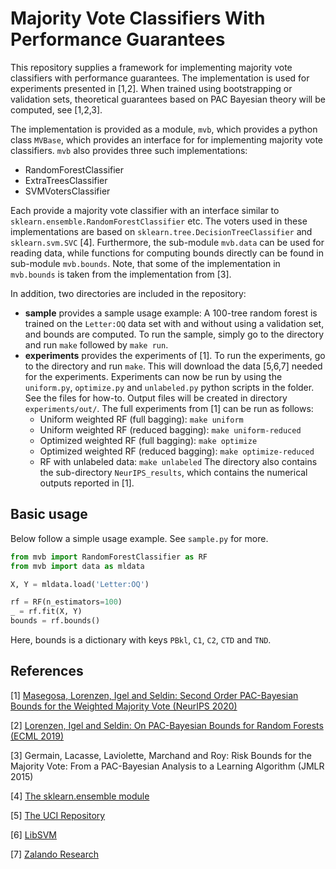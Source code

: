 # Majority Vote Classifiers With Performance Guarantees
This repository supplies a framework for implementing majority vote classifiers with performance guarantees. The implementation is used for experiments presented in [1,2]. When trained using bootstrapping or validation sets, theoretical guarantees based on PAC Bayesian theory will be computed, see [1,2,3].

The implementation is provided as a module, `mvb`, which provides a python class `MVBase`, which provides an interface for for implementing majority vote classifiers. `mvb` also provides three such implementations:

* RandomForestClassifier
* ExtraTreesClassifier
* SVMVotersClassifier

Each provide a majority vote classifier with an interface similar to `sklearn.ensemble.RandomForestClassifier` etc. The voters used in these implementations are based on `sklearn.tree.DecisionTreeClassifier` and `sklearn.svm.SVC` [4]. 
Furthermore, the sub-module `mvb.data` can be used for reading data, while functions for computing bounds directly can be found in sub-module `mvb.bounds`. Note, that some of the implementation in `mvb.bounds` is taken from the implementation from [3].

In addition, two directories are included in the repository:
* **sample** provides a sample usage example: A 100-tree random forest is trained on the `Letter:OQ` data set with and without using a validation set, and bounds are computed. To run the sample, simply go to the directory and run `make` followed by `make run`.
* **experiments** provides the experiments of [1]. To run the experiments, go to the directory and run `make`. This will download the data [5,6,7] needed for the experiments.
Experiments can now be run by using the `uniform.py`, `optimize.py` and `unlabeled.py` python scripts in the folder. See the files for how-to. Output files will be created in directory `experiments/out/`.
The full experiments from [1] can be run as follows:
	* Uniform weighted RF (full bagging): `make uniform`
	* Uniform weighted RF (reduced bagging): `make uniform-reduced`
	* Optimized weighted RF (full bagging): `make optimize`
	* Optimized weighted RF (reduced bagging): `make optimize-reduced`
	* RF with unlabeled data: `make unlabeled`
The directory also contains the sub-directory `NeurIPS_results`, which contains the numerical outputs reported in [1].

## Basic usage
Below follow a simple usage example. See `sample.py` for more.

```python
from mvb import RandomForestClassifier as RF
from mvb import data as mldata

X, Y = mldata.load('Letter:OQ')

rf = RF(n_estimators=100)
_ = rf.fit(X, Y)
bounds = rf.bounds()
```

Here, bounds is a dictionary with keys `PBkl`, `C1`, `C2`, `CTD` and `TND`.

## References
\[1\] [Masegosa, Lorenzen, Igel and Seldin: Second Order PAC-Bayesian Bounds for the Weighted Majority Vote (NeurIPS 2020)](https://arxiv.org/abs/2007.13532)

\[2\] [Lorenzen, Igel and Seldin: On PAC-Bayesian Bounds for Random Forests (ECML 2019)](https://arxiv.org/abs/1810.09746)

\[3\] Germain, Lacasse, Laviolette, Marchand and Roy: Risk Bounds for the Majority Vote: From a PAC-Bayesian Analysis to a Learning Algorithm (JMLR 2015)

\[4\] [The sklearn.ensemble module](https://scikit-learn.org/stable/modules/ensemble.html)

\[5\] [The UCI Repository](https://archive.ics.uci.edu/ml/index.php)

\[6\] [LibSVM](https://www.csie.ntu.edu.tw/~cjlin/libsvmtools/datasets/)

\[7\] [Zalando Research](https://research.zalando.com/welcome/mission/research-projects/fashion-mnist/)
